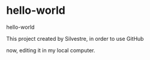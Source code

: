 # hello-world
hello-world

This project created by Silvestre, in order to use 
GitHub

now, editing it in my local computer.
